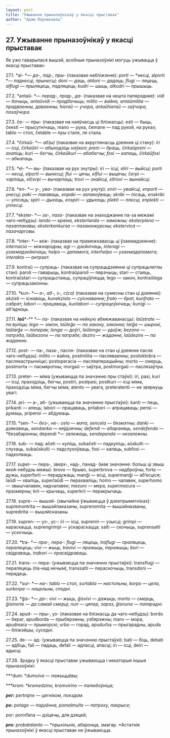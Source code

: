 ```yaml
---
layout: post
title: "Ужыванне прыназоўнікаў у якасці прыставак"
author: "Адам Паўлюкавец"
---
```



## 27. Ужыванне прыназоўнікаў у якасці прыставак

Як ужо гаварылася вышэй, асобныя прыназоўнікі могуць ужывацца ў якасці
прыставак:

27.1. *al- *— *да-, пад-, пры-* (паказвае набліжэнне): *porti* — *несці,
alporti *— *паднесці, прынесці; doni* — *даць, aldoni* — *дадаць; flugi*
— *ляцець, alflugi* — *прыляцець, падляцець; kudri* — *шыць, alkudri* —
*прышыць.*

27.2. *antaŭ- *— *перад-, прад-, да-* (паказвае на нешта папярэдняе):
*vidi* — *бачыць, antaŭvidi* — *прадбачыць; milito* — *вайна,
antaŭmilita* — *прадваенны, даваенны; hieraŭ* — *учора, antaŭhieraŭ* —
*заўчора, пазаўчора.*

27.3. ĉe- — пры- (паказвае на наяўнасць ці блізкасць): esti — быць,
ĉeesti — прысутнічаць, mano — рука, ĉemane — пад рукой, на руках; tablo
— стол, ĉetable — пры стале, ля стала.

27.4. *ĉirkaŭ- *— *аб(ы)* (паказвае на акругленасць дзеяння ці стану):
*iri* — *ісці, ĉirkaŭiri* — *абыходзіць наўкол; preni* — *браць,
ĉirkaŭpreni* — *ахапіць; kuri — бегчы, ĉirkaŭkuri* — *абабегчы; fosi*
— *капаць, ĉirkaŭfosi* — *абкапаць.*

27.5. *el- *— *вы-* (паказвае на рух знутры): *iri* — *ісці, eliri* —
*выйсці; porti* — *несці, elporti* — *вынесці; flui* — *цячы, elflui*
— *выцячы; ĉerpi* — *чэрпаць, elĉerpi* — *вычарпаць; trovi* —
*знайсці, eltrovi* — *вынайсці.*

27.6. *en- *— *у-, ува-* (паказвае на рух унутр): *eniri* — *увайсці,
enporti* — *унесці; paki* — *пакаваць, enpaki* — *запакоўваць; skribi* —
*пісаць, enskribi* — *упісаць; spiri* — *дыхаць, enspiri* — *удыхаць;
plekti* — *плесці, enplekti* — *уплесці.*

27.7. *ekster- *— *за-, паза-* (паказвае на знаходжанне па-за межамі
чаго-небудзь): *lando* — *краіна, eksterlanda* — *замежны;
eksterplana* — *пазапланавы; eksterkonkursa* — *пазаконкурсны;
ekstervica* — *пазачарговы.*

27.8. *inter- *— *між-* (паказвае на прамежкавасць ці ўзаемадзеянне):
*internacia* — *міжнародны; agi* — *дзейнічаць, interagi* —
*узаемадзейнічаць; helpo* — *дапамога, interhelpo* —
*узаемадапамога; interakto* — *антракт.*

27.9. kontraŭ — супраць- (паказвае на супрацьдзеянне ці супрацьлеглы
стан): paroli — гаварыць, kontraŭparoli — пярэчыць; stari — стаяць,
kontraŭstari — супрацьстаяць, супраціўляцца; lego — закон, kontraŭlega —
супрацьзаконны.

27.10. *kun- *— *а-, аб-, з-, с(са)* (паказвае на сумесны стан ці
дзеянне): *ekzisti* — *існаваць, kunekzisto* — *суіснаванне;
frato* — *брат, kunfrato* — *сабрат; labori* — *працаваць, kunlabori* —
*супрацоўнічаць; kunigi* — *аб’яднаць.*

27.11. ***laŭ****-** *— *па-* (паказвае на нейкую абмежаванасць):
*laŭstrate* — *па вуліцы; lego* — *закон, laŭleĝe* — *па закону,
законна; larĝa* — *шырокі, laŭlarĝe* — *поперак; longa* — *доўгі,
laŭlonge* — *удоўж; bezono — патрэба, laŭbezone* — *па патрэбе; deziro*
— *жаданне, laŭdezire — па жаданню.*

27.12. post- — па-, паза-, пасля- (паказвае на стан ці дзеянне пасля
чаго-небудзь): milito — вайна, postmilita — пасляваенны; postoktobra
— паслякастрычніцкі; postoperacia — пасляаперацыйны; morto — смерць,
postmorta — пасмяротны; morgaŭ — заўтра, postmorgaŭ — паслязаўтра.

27.13. preter- — міма (ужываецца па значэнню пры стаўкі): iri, pasi,
kuri — ісці, праходзіць, бегчы, postiri, postpasi, postkuri — ісці міма,
праходзіць міма, бегчы міма; atento — увага, preteratenti — не звярнуць
увагі.

27.14. pri- — а-, аб- (ужываецца па значэнню прыстаўкі): kanti — пець,
prikanti — апець; labori — працаваць, prilabori — апрацаваць; pensi —
думаць, pripensi — абдумаць.

27.15. *sen- *— *без-, не-: celo* — *мэта, sencela* — *бязмэтны; danki*
— *дзякаваць, sendanka* — *няўдзячны; defendi* — *абараняць,
sendefenda* — *безабаронны; dependi *— *залежаць, sendependa* —
*незалежны.*

27.16. sub- — пад: aĉeti — купіць, subaĉeti — падкупіць; aŭskulti —
слухаць, subaŭskulti — падслухоўваць, fosi — капаць, subfosi —
падкопваць.

27.17. super- — пера-, зверх-, над-, панад- (мае значэнне: больш ці звыш
якой-небудзь мяжы): brovo — брыво, superbrova — надброўны; forta — дужы,
superforti — перадужаць; manĝi — есці, supermanĝi — аб’есціся; laŭdi —
хваліць, superlaŭdi — перахваліць; homo — чалавек, superhomo —
звышчалавек, надчалавек; mezuro — мера, supermezura — празмерны;
krii — крычаць, superkrii — перакрычаць.

27.18. supre- — вышэй- (звычайна ўжываецца ў дзеепрыметніках):
supremontrita — вышэйпаказаны, suprenomita — вышэйназваны, supredirita —
вышэйсказаны.

27.19. supren- — уз-, ус-: iri — ісці, supreniri — узыcці; grimpi —
караскацца, suprengrimpi — ускараскацца; salti — скочыць,
suprensalti — ускочыць.

27.20. *tra- *— *пра-, пера-: flugi* — *ляцець, traflugi* — *праляцець,
пераляцець; vivi* — *жыць, travivi* — *пражыць, перажыць; bori* —
*свідраваць, trabori* — *прасвідраваць.*

27.21. trans- — пера- (ужываецца па значэнню прыстаўкі): transflugi —
пераляцець (па-над нечым), transsalti — пераскочыць, transdoni —
перадаць.

27.22. *sur- *— *на-: tablo* — *стол, surtabla* — *настольны, korpo* —
*цела, surkorpa* — *нацельны, сподні.*

27.23. *ĝis- *— *да-: vivi* — *жыць, ĝisvivi* — *дажыць; morto* —
*смерць, ĝismorte* — *да самай смерці; nun* — *цяпер, зараз,
ĝisnuna* — *папярэдні.*

27.24. apud- — пры-, уз- (паказвае на блізкасць да чаго-небудзь): bordo
— бераг, apudborda — прыбярэжны, узбярэжны; maro — мора, apudmara —
прыморскі; urbo — горад, apudurba — прыгарадны, apuda — бліжэйшы,
суседні.

27.25. de- — ад- (ужываецца па значэнню прыстаўкі): bati — біць, debati
— адбіць; fali — падаць, defali — адпасці, апасці; iri — ісці, deiri —
адысці.

27.26. Зрэдку ў якасці прыставак ужываюцца і некаторыя іншыя
прыназоўнікі:

***dum: **dumviva* — *пажыццёвы;*

***krom: **kromedzino, kromvirino* — *палюбоўніца;*

***per:** pertrajne* — *цягніком, поездам.*

***po:** potage* — *падзённа, pomalmulte* — *патроху, пакрысе;*

por: porinfana — дзіцячы, для дзяцей;

***pro:** probatalanto* — *прыхільнік, абаронца, змагар. *Астатнія
прыназоўнікі ў якасці прыставак не ўжываюцца.
